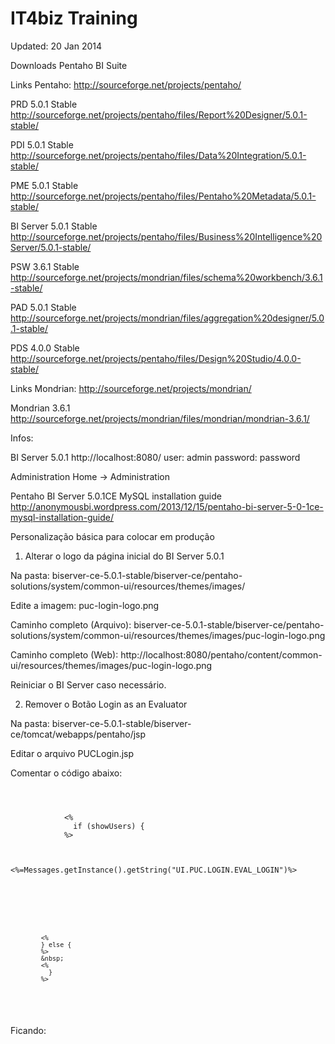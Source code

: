 IT4biz Training
========

Updated: 20 Jan 2014

Downloads Pentaho BI Suite

Links Pentaho:
http://sourceforge.net/projects/pentaho/

PRD 5.0.1 Stable
http://sourceforge.net/projects/pentaho/files/Report%20Designer/5.0.1-stable/

PDI 5.0.1 Stable
http://sourceforge.net/projects/pentaho/files/Data%20Integration/5.0.1-stable/

PME 5.0.1 Stable
http://sourceforge.net/projects/pentaho/files/Pentaho%20Metadata/5.0.1-stable/

BI Server 5.0.1 Stable
http://sourceforge.net/projects/pentaho/files/Business%20Intelligence%20Server/5.0.1-stable/

PSW 3.6.1 Stable
http://sourceforge.net/projects/mondrian/files/schema%20workbench/3.6.1-stable/

PAD 5.0.1 Stable
http://sourceforge.net/projects/mondrian/files/aggregation%20designer/5.0.1-stable/

PDS 4.0.0 Stable
http://sourceforge.net/projects/pentaho/files/Design%20Studio/4.0.0-stable/

Links Mondrian:
http://sourceforge.net/projects/mondrian/

Mondrian 3.6.1
http://sourceforge.net/projects/mondrian/files/mondrian/mondrian-3.6.1/

Infos:

BI Server 5.0.1
http://localhost:8080/
user: admin
password: password

Administration
Home -> Administration

Pentaho BI Server 5.0.1CE MySQL installation guide
http://anonymousbi.wordpress.com/2013/12/15/pentaho-bi-server-5-0-1ce-mysql-installation-guide/

Personalização básica para colocar em produção
1) Alterar o logo da página inicial do BI Server 5.0.1

Na pasta:
biserver-ce-5.0.1-stable/biserver-ce/pentaho-solutions/system/common-ui/resources/themes/images/

Edite a imagem:
puc-login-logo.png

Caminho completo (Arquivo):
biserver-ce-5.0.1-stable/biserver-ce/pentaho-solutions/system/common-ui/resources/themes/images/puc-login-logo.png

Caminho completo (Web):
http://localhost:8080/pentaho/content/common-ui/resources/themes/images/puc-login-logo.png

Reiniciar o BI Server caso necessário.

2) Remover o Botão Login as an Evaluator

Na pasta:
biserver-ce-5.0.1-stable/biserver-ce/tomcat/webapps/pentaho/jsp

Editar o arquivo PUCLogin.jsp

Comentar o código abaixo:

<code>

<div id="eval-users-toggle-container">
            <%
              if (showUsers) {
            %>
            <div id="eval-users-toggle" onClick="toggleEvalPanel()">
              <div><%=Messages.getInstance().getString("UI.PUC.LOGIN.EVAL_LOGIN")%></div>
                <div id="eval-arrow" class="closed"></div>
            </div>

            <%
            } else {
            %>
            &nbsp;
            <%
              }
            %>
</div>

</code>

Ficando:

<code>
<!--		  
		  IT4biz - Remove o Botão Login as an Evaluator
		  
          <div id="eval-users-toggle-container">
            <%
              if (showUsers) {
            %>
            <div id="eval-users-toggle" onClick="toggleEvalPanel()">
              <div><%=Messages.getInstance().getString("UI.PUC.LOGIN.EVAL_LOGIN")%></div>
                <div id="eval-arrow" class="closed"></div>
            </div>

            <%
            } else {
            %>
            &nbsp;
            <%
              }
            %>
          </div>

-->

</code>

Não é necessário reiniciar
          
          


